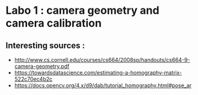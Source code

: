# Labo 1 : camera geometry and camera calibration


## Interesting sources :

- http://www.cs.cornell.edu/courses/cs664/2008sp/handouts/cs664-9-camera-geometry.pdf
- https://towardsdatascience.com/estimating-a-homography-matrix-522c70ec4b2c
- https://docs.opencv.org/4.x/d9/dab/tutorial_homography.html#pose_ar